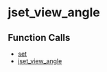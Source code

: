 # jset_view_angle

## Function Calls
- [set](CSD/kCSD/ica/kCsd1D_ICA/STICA_UTIL/set.md)
- [jset_view_angle](jset_view_angle.md)
